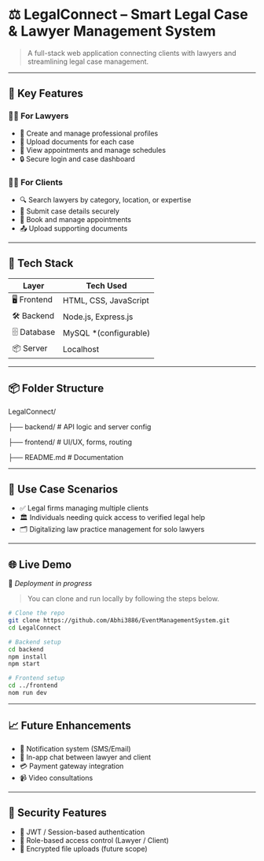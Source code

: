 # ⚖️ LegalConnect – Smart Legal Case & Lawyer Management System

> A full-stack web application connecting clients with lawyers and streamlining legal case management.


---

## 🧩 Key Features

### 👩‍⚖️ For Lawyers
- 🧾 Create and manage professional profiles  
- 📁 Upload documents for each case  
- 📆 View appointments and manage schedules  
- 🔒 Secure login and case dashboard

### 👨‍💼 For Clients
- 🔍 Search lawyers by category, location, or expertise  
- 📝 Submit case details securely  
- 📅 Book and manage appointments  
- 📤 Upload supporting documents

---

## 🧪 Tech Stack

| Layer           | Tech Used                       |
|-----------------|---------------------------------|
| 🖥️ Frontend    | HTML, CSS, JavaScript           |
| 🛠️ Backend     | Node.js, Express.js             |
| 🗄️ Database    | MySQL *(configurable)           |
| 📦 Server      | Localhost                       |

---

## 📦 Folder Structure
LegalConnect/

├── backend/ # API logic and server config

├── frontend/ # UI/UX, forms, routing

├── README.md # Documentation


---

## 🧠 Use Case Scenarios

- ✅ Legal firms managing multiple clients
- 🏛️ Individuals needing quick access to verified legal help
- 🗂️ Digitalizing law practice management for solo lawyers


---

## 🌐 Live Demo
🚧 *Deployment in progress*  
> You can clone and run locally by following the steps below.


```bash
# Clone the repo
git clone https://github.com/Abhi3886/EventManagementSystem.git
cd LegalConnect

# Backend setup
cd backend
npm install
npm start

# Frontend setup
cd ../frontend
nom run dev
```
----


## 📈 Future Enhancements

- 🔔 Notification system (SMS/Email)
-  💬 In-app chat between lawyer and client
- 💳 Payment gateway integration
- 📹 Video consultations


----


## 🔐 Security Features
-  🔑 JWT / Session-based authentication
-  🧾 Role-based access control (Lawyer / Client)
-  🔐 Encrypted file uploads (future scope)
